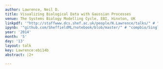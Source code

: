 ```yaml
---
author: Lawrence, Neil D.
title: Visualizing Biological Data with Gaussian Processes
venue: The Systems Biology Modelling Cycle, EBI, Hinxton, UK
linkpdf: '"http://staffwww.dcs.shef.ac.uk/people/N.Lawrence/talks/" # "gplvm_ebi.pdf"'
ipynb: '"github.com/SheffieldML/notebook/blob/master/" # "compbio/SingleCellDataWithGPy.ipynb"'
year: '2014'
month: '5'
day: '13'
layout: talk
key: Lawrence:ebi14b
abstract: |2+

---
```


